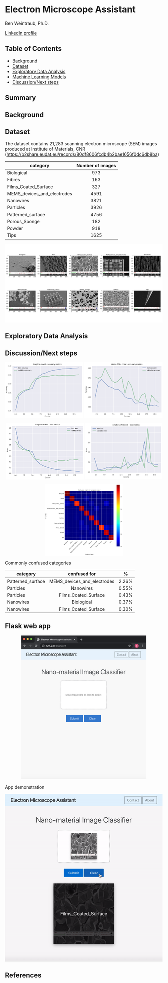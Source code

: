 # Electron Microscope Assistant

Ben Weintraub, Ph.D.

<a href="https://www.linkedin.com/in/benweintraub-phd/">LinkedIn profile</a>


## Table of Contents

- <a href="https://github.com/b-weintraub/electron-microscope-assistant#background">Background</a>  
- <a href="https://github.com/b-weintraub/electron-microscope-assistant#Dataset">Dataset</a> 
- <a href="https://github.com/b-weintraub/electron-microscope-assistant#Exploratory-Data-Analysis">Exploratory Data Analysis</a>  
- <a href="https://github.com/b-weintraub/electron-microscope-assistant#Machine-Learning-Models">Machine Learning Models</a> 
- <a href="https://github.com/b-weintraub/electron-microscope-assistant#DiscussionNext-steps">Discussion/Next steps</a>

## Summary

## Background

## Dataset

The dataset contains 21,283 scanning electron microscope (SEM) images produced at Institute of Materials, CNR (https://b2share.eudat.eu/records/80df8606fcdb4b2bae1656f0dc6db8ba)

| category     | Number of images |
| ------------- |:-------------:| 
| Biological | 973    |
| Fibres | 163    |   
| Films_Coated_Surface      |327     |
| MEMS_devices_and_electrodes  | 4591     |
| Nanowires  | 3821     |
| Particles  | 3926     |
| Patterned_surface  | 4756     |
| Porous_Sponge  | 182     |
| Powder  | 918     |
| Tips  | 1625     |









<img src='img/example_categories_plot.png' align='center' style='width: 800px;'>

## Exploratory Data Analysis

## Discussion/Next steps
<p align='middle'>
    <td><img src='img/accuracy_xc_model-20.png' align='center' style='width: 250px;'></td>
    <td><img src='img/accuracy_simple_cnn_model-20.png' align='center' style='width: 250px;'></td>
    
</p>

<p align='middle'>
<td><img src='img/loss_xc_model-20.png' align='center' style='width: 250px;'></td>
<td><img src='img/loss_simple_cnn_model-20.png' align='center' style='width: 247px;'></td>
</p>

<p align='middle'>
<td><img src='img/confusion_xc_model.png' align='center' style='width: 250px;'></td>
</p>

Commonly confused categories

| category     | confused for | % |
| ------------- |:-------------:|:-------: |
| Patterned_surface | MEMS_devices_and_electrodes    | 2.26%|
| Particles | Nanowires    |  0.55% |
|   Particles    |Films_Coated_Surface     | 0.43%|
|  Nanowires | Biological    | 0.37%|
|  Nanowires | Films_Coated_Surface     |0.30%|


## Flask web app

<p align='middle'>
<td><img src='img/web-app-screen-shot.png'  width="400" height=""></td>
</p>

App demonstration

<p align='middle'>
<img src="https://github.com/b-weintraub/electron-microscope-assistant/blob/master/img/flask-demo3.gif" width="" height="" />
</p>
  

## References



